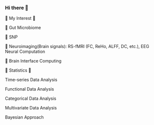### Hi there 👋

<!--
**IDOJI/IDOJI** is a ✨ _special_ ✨ repository because its `README.md` (this file) appears on your GitHub profile.

Here are some ideas to get you started:

- 🔭 I’m currently working on ...
- 🌱 I’m currently learning ...
- 👯 I’m looking to collaborate on ...
- 🤔 I’m looking for help with ...
- 💬 Ask me about ...
- 📫 How to reach me: ...
- 😄 Pronouns: ...
- ⚡ Fun fact: ...
💎 Statistics 💎 
🧩 Bayesian Statistics
🧩 Functional Data Analysis (e.g. Hilbert Space)
-->


💎 My Interest 💎

🦠 Gut Microbiome

🧬 SNP

🧠 Neuroimaging(Brain signals): RS-fMRI (FC, ReHo, ALFF, DC, etc.), EEG
Neural Computation


🤖 Brain Interface Computing


💎 Statistics 💎

Time-series Data Analysis

Functional Data Analysis

Categorical Data Analysis

Multivariate Data Analysis

Bayesian Approach






